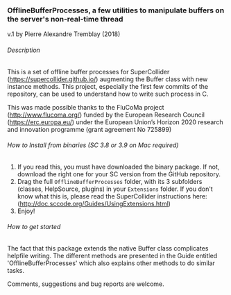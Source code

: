 ### OfflineBufferProcesses, a few utilities to manipulate buffers on the server's non-real-time thread
v.1 by Pierre Alexandre Tremblay (2018)

###### Description
This is a set of offline buffer processes for SuperCollider (https://supercollider.github.io/) augmenting the Buffer class with new instance methods. This project, especially the first few commits of the repository, can be used to understand how to write such process in C.

This was made possible thanks to the FluCoMa project (http://www.flucoma.org/) funded by the European Research Council (https://erc.europa.eu/) under the European Union’s Horizon 2020 research and innovation programme (grant agreement No 725899)

###### How to Install from binaries (SC 3.8 or 3.9 on Mac required)
1. If you read this, you must have downloaded the binary package. If not, download the right one for your SC version from the GitHub repository.
2. Drag the full `OfflineBufferProcesses` folder, with its 3 subfolders (classes, HelpSource, plugins) in your `Extensions` folder. If you don't know what this is, please read the SuperCollider instructions here: (http://doc.sccode.org/Guides/UsingExtensions.html)
3. Enjoy!

###### How to get started
The fact that this package extends the native Buffer class complicates helpfile writing. The different methods are presented in the Guide entitled 'OfflineBufferProcesses' which also explains other methods to do similar tasks.

Comments, suggestions and bug reports are welcome.
